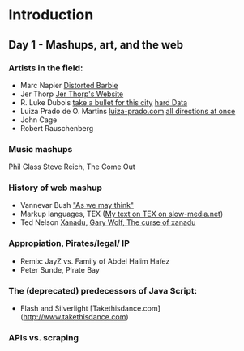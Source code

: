 # Introduction
## Day 1 - Mashups, art, and the web

### Artists in the field:
- Marc Napier
  [Distorted Barbie](http://potatoland.org)
- Jer Thorp
  [Jer Thorp's Website](http://blog.blprnt.com)
- R. Luke Dubois
  [take a bullet for this city](https://vimeo.com/110217245)
  [hard Data](https://vimeo.com/135763038)
- Luiza Prado de O. Martins 
  [luiza-prado.com](https://www.luiza-prado.com)
  [all directions at once](http://alldirectionsatonce.schloss-post.com)
- John Cage
- Robert Rauschenberg

### Music mashups
Phil Glass
Steve Reich, The Come Out

### History of web mashup
- Vannevar Bush
  ["As we may think"](https://www.theatlantic.com/magazine/archive/1945/07/as-we-may-think/303881/)
- Markup languages, TEX ([My text on TEX on slow-media.net](http://en.slow-media.net/tex))
- Ted Nelson
  [Xanadu](http://xanadu.com\ ), 
  [Gary Wolf, The curse of xanadu](https://www.wired.com/wired/archive/3.06/xanadu.html)

### Appropiation, Pirates/legal/ IP
- Remix: JayZ vs. Family of Abdel Halim Hafez
- Peter Sunde, Pirate Bay

### The (deprecated) predecessors of Java Script:
- Flash and Silverlight [Takethisdance.com] (http://www.takethisdance.com)

### APIs vs. scraping

